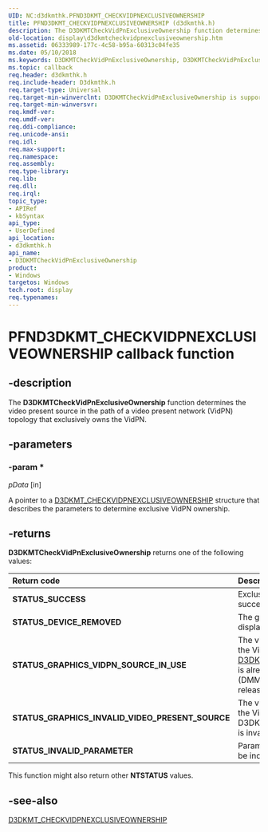 ```yaml
---
UID: NC:d3dkmthk.PFND3DKMT_CHECKVIDPNEXCLUSIVEOWNERSHIP
title: PFND3DKMT_CHECKVIDPNEXCLUSIVEOWNERSHIP (d3dkmthk.h)
description: The D3DKMTCheckVidPnExclusiveOwnership function determines the video present source in the path of a video present network (VidPN) topology that exclusively owns the VidPN.
old-location: display\d3dkmtcheckvidpnexclusiveownership.htm
ms.assetid: 06333989-177c-4c58-b95a-60313c04fe35
ms.date: 05/10/2018
ms.keywords: D3DKMTCheckVidPnExclusiveOwnership, D3DKMTCheckVidPnExclusiveOwnership callback function [Display Devices], OpenGL_Functions_edc90d51-f7e4-4bb5-be24-1a32b9fb4461.xml, PFND3DKMT_CHECKVIDPNEXCLUSIVEOWNERSHIP, PFND3DKMT_CHECKVIDPNEXCLUSIVEOWNERSHIP callback, d3dkmthk/D3DKMTCheckVidPnExclusiveOwnership, display.d3dkmtcheckvidpnexclusiveownership
ms.topic: callback
req.header: d3dkmthk.h
req.include-header: D3dkmthk.h
req.target-type: Universal
req.target-min-winverclnt: D3DKMTCheckVidPnExclusiveOwnership is supported beginning with the Windows 7 operating system.
req.target-min-winversvr: 
req.kmdf-ver: 
req.umdf-ver: 
req.ddi-compliance: 
req.unicode-ansi: 
req.idl: 
req.max-support: 
req.namespace: 
req.assembly: 
req.type-library: 
req.lib: 
req.dll: 
req.irql: 
topic_type:
- APIRef
- kbSyntax
api_type:
- UserDefined
api_location:
- d3dkmthk.h
api_name:
- D3DKMTCheckVidPnExclusiveOwnership
product:
- Windows
targetos: Windows
tech.root: display
req.typenames: 
---
```


# PFND3DKMT_CHECKVIDPNEXCLUSIVEOWNERSHIP callback function


## -description


The <b>D3DKMTCheckVidPnExclusiveOwnership</b> function determines the video present source in the path of a video present network (VidPN) topology that exclusively owns the VidPN. 

## -parameters

### -param *

*pData* [in]

A pointer to a <a href="https://docs.microsoft.com/windows-hardware/drivers/ddi/content/d3dkmthk/ns-d3dkmthk-_d3dkmt_checkvidpnexclusiveownership">D3DKMT_CHECKVIDPNEXCLUSIVEOWNERSHIP</a> structure that describes the parameters to determine exclusive VidPN ownership. 


## -returns

<b>D3DKMTCheckVidPnExclusiveOwnership</b> returns one of the following values:

| **Return code** | **Description** | 
|:--|:--|
| **STATUS_SUCCESS** | Exclusive ownership of the VidPN was successfully determined. | 
| **STATUS_DEVICE_REMOVED** | The graphics adapter was stopped or the display device was reset. | 
| **STATUS_GRAPHICS_VIDPN_SOURCE_IN_USE** | The video present source that is identified by the VidPnSourceId member of [D3DKMT_CHECKVIDPNEXCLUSIVEOWNERSHIP](https://docs.microsoft.com/windows-hardware/drivers/ddi/content/d3dkmthk/ns-d3dkmthk-_d3dkmt_checkvidpnexclusiveownership) is already owned by a display mode manager (DMM) client and cannot be used until the client releases the video present source. | 
| **STATUS_GRAPHICS_INVALID_VIDEO_PRESENT_SOURCE** | The video present source that is identified by the VidPnSourceId member of D3DKMT_CHECKVIDPNEXCLUSIVEOWNERSHIP is invalid. | 
| **STATUS_INVALID_PARAMETER** | Parameters were validated and determined to be incorrect. | 

This function might also return other <b>NTSTATUS</b> values.


## -see-also




<a href="https://docs.microsoft.com/windows-hardware/drivers/ddi/content/d3dkmthk/ns-d3dkmthk-_d3dkmt_checkvidpnexclusiveownership">D3DKMT_CHECKVIDPNEXCLUSIVEOWNERSHIP</a>
 

 

